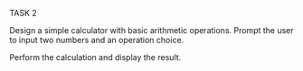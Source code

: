 TASK 2

Design a simple calculator with basic arithmetic operations.
Prompt the user to input two numbers and an operation choice.

Perform the calculation and display the result.
